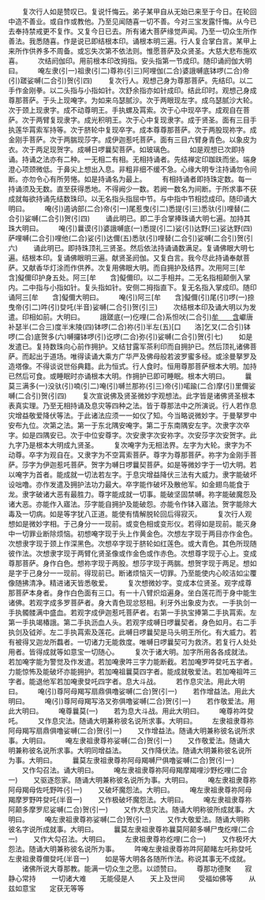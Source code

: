 <!-- { "loadSidebar": true } -->
　　复次行人如是赞叹已。复说忏悔云。弟子某甲自从无始已来至于今日。在轮回中造不善业。或自作或教他。乃至见闻随喜一切不善。今对三宝发露忏悔。从今已去奉持禁戒更不复作。又复今日已去。所有诸大菩萨缘觉声闻。乃至一切众生所作善法。我悉随喜。作是说已即结根本印。诵根本明三遍。行人复合掌白言。某甲上来所作供养多不周备。或忘失次第不依法则。惟愿菩萨及众贤圣。大慈大悲布施欢喜。
　　次结阏伽印。用前根本印改拇指。安头指第一节成印。随印诵阏伽大明曰。
　　唵左隶(引一)祖隶(引二)尊祢(引三)阿哩伽(二合)婆誐嚩底钵啰(二合)帝(引)蹉娑嚩(二合引)贺(引四)
　　复次行人。观想己身为尊那菩萨。先结印。以二手作金刚拳。以二头指与小指如针。次舒余指亦如针成印。结此印时。观想己身成尊那菩萨。于头上现唵字。为如来乌瑟腻沙。次于两眼现左字。成乌瑟腻沙大轮。次于颈上现隶字。成不动尊明王。手执螺及罥索。次于心中现卒字。成观自在菩萨。次于两臂复现隶字。成光积明王。次于心中复现隶字。成于贤圣。面有三目手执莲华罥索军持等。次于脐轮中复现卒字。成本尊尊那菩萨。次于两股现祢字。成金刚手菩萨。次于两腨现莎字。成伊迦惹吒菩萨。面有三目六臂身青色。以象皮为衣。次于两足现贺字。成嚩日啰曩契菩萨。如玻璃色。
　　如是观想已次即持诵。持诵之法亦有二种。一无相二有相。无相持诵者。先结禅定印跏趺而坐。端身澄心项颈微低。于鼻尖上想出入息。非粗非细不缓不急。心缘大明专注持诵勿令间断。亦勿令心有所劳惓。如是持诵名为最上。
　　有相持诵者即持珠定数。每一持诵须及无数。直至获得悉地。不得阙少一数。若阙一数名为间断。于所求事不获成就每欲持诵先结数珠印。以无名指头指屈中节。与中指中节相捻成印。随印诵大明曰。
　　唵(引)遏讷部(二合)帝(引一)尾惹曳(引二)悉提(引三)悉驮(引)哩替(二合引)娑嚩(二合引)贺(引四)
　　诵此明已。即二手合掌捧珠诵大明七遍。加持其珠大明曰。
　　唵(引)曩谟(引)婆誐嚩底(一)悉提(引二)娑(引)达野(三)娑达野(四)萨哩嚩(二合引)哩他(二合)娑(引)达儞(五)悉驮(引)哩替(二合引)娑嚩(二合引)贺(引六)
　　诵此明已。即持珠顶礼三贤圣。然后依法持诵诵数满足。复诵佛眼大明七遍。结根本印。复诵佛眼明三遍。献贤圣阏伽。又复白言。我今尽此持诵奉献菩萨。又献香华灯涂而作供养。次复用佛眼大明。而自拥护及结界。次用阿三[牟　　含]儗儞印护身五处。阿三[牟　　含]儗儞印。以二手相并。二无名指相颠倒入掌内。二中指与小指如针。复头指如针。安侧二拇指直下。复无名指入掌成印。随印诵阿三[牟　　含]儗儞大明曰。
　　唵(引)阿三[牟　　含]儗儞(引)尾(引)啰(一)捺曳帝(引二)吽(引)癹吒(半音)娑嚩(二合引)贺(引三)
　　次结根本印及诵大明以为发遣。印相如前。大明曰。
　　誐蹉底(一)仡哩(二合)系怛吠(二合引)[牟　　含](二)巘唐补瑟半(二合三)度半末陵(四)钵啰(二合)祢(引)半左(五)[口　　洛]乞叉(二合引)钵啰(二合)底贺多(六)嚩攞钵啰(引)讫啰(二合)弥(引)娑嚩(二合引)贺(引七)
　　如是发遣已。复持数珠向心前作拥护。又结甘露军茶利印而自拥护已。然后顶礼诸佛菩萨。而起出于道场。唯得读诵大乘方广华严及佛母般若波罗蜜多经。或涂曼拏罗及造塔像。不得谈说世俗典籍。此为恒式。行人食时。恒用尊那菩萨根本大明。加持已然后可食。或睡眠时亦诵根本大明。作拥护已即可睡眠。根本大明曰。
　　曩莫三满多(一)没驮(引)喃(引二)唵(引)嚩兰那祢(引三)帝(引)喏踰(二合)摩(引)里儞娑嚩(二合引)贺(引四)
　　复次宣说佛及贤圣微妙字观想法。此字皆是诸佛贤圣根本表真实理。乃至无相持诵及息灾等四种之法。皆于尊那法中之所演说。行人若作息灾增益敬爱降伏等法。于此诸法应须一一如仪了知。今当略说微妙字。于曼拏罗中安布九位。次第之法。第一于东北隅安唵字。第二于东南隅安左字。次隶字次卒字。如是四隅安已。次于中位安尊字。次安隶字次安祢字。次安莎字次安贺字。此九字乃是根本大明成九贤圣。
　　复次唵字为无相法界。左字为大轮。隶字为不动尊。卒字为观自在。又隶字为不空罥索菩萨。尊字为尊那菩萨。祢字为金刚手菩萨。莎字为伊迦惹吒菩萨。贺字为嚩日啰曩契菩萨。如是等微妙字于一切大明。若以唵字为首者。能成就一切法若左字。于息灾增益降伏三法有大威力。隶字能破坏设咄噜。亦作发遣及拥护法功力最大。卒字能作破坏及散他军。如金翅鸟能食于龙。隶字破诸大恶有最胜力。尊字能成就一切事。能破坚固禁嚩。祢字能破魔怨及诸大恶。亦能作入寤法。莎字能自拥护及能破怨。亦能令作钵入寤法。贺字能除大毒及一切病。如是等字犹八正道。能使有情解脱轮回后得寂灭。
　　复次行人观想如是微妙字相。于己身分一一现前。或变色相或变形仪。若得如是现前。能灭身中一切罪业断除烦恼。初想唵字现于头上作黄金色。次想左字现于两目亦作金色。次想隶字现于颈上作深黑色。次想卒字现于脐轮如红莲色。或大青色。其色所现随彼作法。次想隶字现于两臂化贤圣像或作金色或作赤色。次想尊字现于心上。变成尊那菩萨。身作白色。想祢字现于两股。想莎字现于两腨。想贺字现于两足。想如是字于己身分一一现前。得现前已。断诸烦恼灭一切罪。乃至能使内心皎洁如尘覆像随拂清净。精进诸天皆悉敬爱。
　　复次想微妙字。变成本位贤圣。观字成尊那菩萨本身者。身作白色面有三口。有一十八臂炽焰遍身。坐白莲花而于身中能生诸佛。若观字成多罗菩萨者。身大青色现忿怒相。利牙外出象皮为衣。一手执剑一手执髑髅满中盛血。若观字成伊迦惹吒菩萨者。右第一手执宝捧第二手执罥索。左第一手执竭椿誐。第二手执沥血人头。若观字成嚩日啰曩契者。身色如月。右二手执剑及钺斧。左二手执罥索及莲花。此嚩日啰曩契是马头明王所化。有大威力。若有被得叉迦龙所蠚者。一切诸力无能救度。唯嚩日啰曩契可为救济。若复行人处处用者。皆得成就等如意宝一切随心。
　　复次于诸大明。加字所用各各成就法。若加唵字能为警觉及作发遣。若加唵隶吽三字力能断截。若加唵罗吽癹吒五字者。力能惊怖及能破坏亦能拥护。若加唵祖曩莫四字者。能成就敬爱法。若加唵祖吽三字者。能退他军若加唵隶癹吒四字者。息大斗战。
　　若作息灾法。用此大明曰。
　　唵(引)尊阿母羯写扇鼎俱噜娑嚩(二合)贺(引一)
　　若作增益法。用此大明曰。
　　唵(引)尊阿母羯写洛叉弥俱噜娑嚩(二合)贺(引一)
　　若作敬爱法。用此大明曰。
　　唵尊曩莫(一)
　　若为息大斗战。用此大明曰。
　　唵尊祢吽癹吒。
　　又作息灾法。随诵大明兼称彼名说所求事。大明曰。
　　左隶祖隶尊祢阿母羯写扇鼎俱噜娑嚩(二合)贺(引一)
　　又作增益法。随诵大明兼称彼名说所求事。大明曰。
　　唵左隶祖隶尊祢娑嚩(二合)贺(引一)
　　又作敬爱法。随诵大明兼称彼名说所求事。大明同增益法。
　　又作降伏法。随诵大明兼称彼名说所为事。大明曰。
　　曩莫左隶祖隶尊祢阿母羯嚩尸俱噜娑嚩(二合)贺(引一)
　　又作勾召法。诵大明曰。
　　唵左隶祖隶尊祢阿母羯摩羯哩沙野纥哩(二合一)
　　又驱逐怨家。随诵大明兼称彼名说所为事。大明曰。
　　唵左隶祖隶尊祢阿母羯母佐吒野吽(引一)
　　又破坏魔怨法。大明曰。
　　唵左隶祖隶尊祢阿母羯摩罗野吽癹吒(半音一)
　　又作极破坏魔怨法。大明曰。
　　唵左隶祖隶尊祢阿颠多摩罗尼娑嚩(二合)贺(引一)
　　又作大息灾法。随诵大明称彼所成就事。大明曰。
　　唵左隶祖隶尊祢娑嚩(二合)贺(引一)
　　又作大敬爱法。随诵大明称彼名字说所成就事。大明曰。
　　曩莫左隶祖隶尊祢曩莫阿颠多嚩尸曳纥哩(二合一)
　　又作大勾召法。大明曰。
　　左隶祖隶尊祢纥哩(二合一)
　　又作极坏大怨法。随诵大明兼称彼名说所为事。
　　吽唵左隶祖隶尊祢吽阿颠睹左吒称癹吒左隶祖隶尊儞癹吒(半音一)
　　如是等大明各各随所作法。称说其事无不成就。
　　诸佛所说大尊那教。能满一切众生之愿。以颂赞曰。
　　尊那功德聚　　寂静心常持
　　一切诸大难　　无能侵是人
　　天上及世间　　受福如佛等
　　从兹如意宝　　定获无等等


